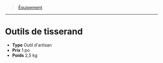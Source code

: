 ﻿---
!EquipmentItem
Type: Outil d'artisan
Price: 1 po
Weight: 2,5 kg
Id: equipment_hd.md#outils-de-tisserand
ParentLink: equipment_hd.md#Équipement
Name: Outils de tisserand
ParentName: Équipement
NameLevel: 1
Attributes: {}
---
> [Équipement](hd_equipment.md)

---

# Outils de tisserand

- **Type** Outil d'artisan
- **Prix** 1 po
- **Poids** 2,5 kg

